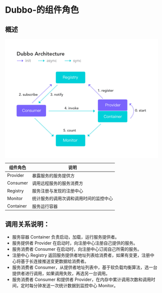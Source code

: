 # Dubbo-的组件角色

## 概述
![12-001](../../static/zh/Spring-Boot-Dubbo-Zookeeper/12-001.png)

| **组件角色**  | **说明**              |
|-----------|---------------------|
| Provider  | 暴露服务的服务提供方          |
| Consumer  | 调用远程服务的服务消费方        |
| Registry  | 服务注册与发现的注册中心        |
| Monitor   | 统计服务的调用次调和调用时间的监控中心 |
| Container | 服务运行容器              |


## 调用关系说明：

- 服务容器 Container 负责启动，加载，运行服务提供者。
- 服务提供者 Provider 在启动时，向注册中心注册自己提供的服务。
- 服务消费者 Consumer 在启动时，向注册中心订阅自己所需的服务。
- 注册中心 Registry 返回服务提供者地址列表给消费者，如果有变更，注册中心将基于长连接推送变更数据给消费者。
- 服务消费者 Consumer，从提供者地址列表中，基于软负载均衡算法，选一台提供者进行调用，如果调用失败，再选另一台调用。
- 服务消费者 Consumer 和提供者 Provider，在内存中累计调用次数和调用时间，定时每分钟发送一次统计数据到监控中心 Monitor。
